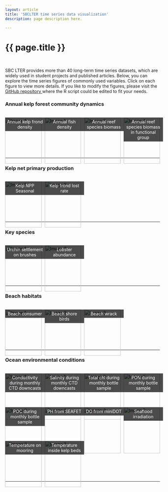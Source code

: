 ```yaml
---
layout: article
title: 'SBCLTER time series data visualization'
description: page description here.

---
```

<style>
        .image-grid {
            display: grid;
            grid-template-columns: repeat(4, 1fr);
            gap: 10px;
        }

        .image-grid-item {
            width: 100%;
            height: 100;
        }

        .image-clickable img {
            width: 100%;
            height: 150px;
            display: block;
            object-fit: cover;
        }

        .lightbox {
            display: none;
            position: fixed;
            top: 0;
            left: 0;
            width: 100%;
            height: 100%;
            background-color: rgba(0, 0, 0, 0.7);
            z-index: 9999; /* Place the lightbox above other elements */

        }

        .lightbox img {
            display: block;
            max-width: 90%;
            max-height: 90%;
            margin: auto;
            margin-top: 5%;
            z-index: 10000; /* Place the lightbox above other elements */
        }
         .image-container {
            position: relative;
        }

        .image-description {
            position: absolute;
            top: 0;
            left: 0;
            width: 100%;
            background-color: rgba(0, 0, 0, 0.7);
            color: #fff;
            padding: 5px;
            font-size: 14px;
            text-align: center;
            opacity:1;
            transition: opacity 0.3s;
        }
          .image-container:hover .image-description {
            opacity: 1;
        }

    </style>



<div id="graph-container">
    <h1>{{ page.title }}</h1>
    <br>
    <p>SBC LTER provides more than 40 long-term time series datasets, which are widely used in student projects and published articles. Below, you can explore the time series figures of commonly used variables. Click on each figure to view more details. If you like to modify the figures, please visit the <a href="https://github.com/lkuiucsb/SBC-data-visualization" target="_blank">GitHub repository </a> where the R script could be edited to fit your needs.</p> 

 <h3 class="">Annual kelp forest community dynamics</h3>
 <br>
  

 <div class="image-grid">
        <div class="image-grid-item">
            <div class="image-container image-clickable" data-highres="https://sbclter.msi.ucsb.edu/external/Documents/data_vis/figures/Annual_reef_kelp.png">
                <img src="https://sbclter.msi.ucsb.edu/external/Documents/data_vis/thumb_figures/Annual_reef_kelp.png" alt="Image 1">
                <div class="image-description">Annual kelp frond density</div>
            </div>
        </div>
        <div class="image-grid-item">
            <div class="image-container image-clickable" data-highres="https://sbclter.msi.ucsb.edu/external/Documents/data_vis/figures/Annual_reef_fish.png">
                <img src="https://sbclter.msi.ucsb.edu/external/Documents/data_vis/thumb_figures/Annual_reef_fish.png" alt="Image 1" >
                <div class="image-description">Annual fish density</div>
            </div>
        </div>
        <div class="image-grid-item">
            <div class="image-container image-clickable" 
            data-highres="https://sbclter.msi.ucsb.edu/external/Documents/data_vis/figures/Annual_reef_species_biomass_all_species.png">
                <img src="https://sbclter.msi.ucsb.edu/external/Documents/data_vis/thumb_figures/Annual_reef_species_biomass_all_species.png" alt="Image 3" >
                <div class="image-description">Annual reef species biomass</div>
            </div>
        </div>
        <div class="image-grid-item">
            <div class="image-container image-clickable" 
            data-highres="https://sbclter.msi.ucsb.edu/external/Documents/data_vis/figures/Annual_reef_species_biomass_in_functional_groups.png">
                <img src="https://sbclter.msi.ucsb.edu/external/Documents/data_vis/thumb_figures/Annual_reef_species_biomass_in_functional_groups.png" alt="Image 4">
                <div class="image-description">Annual reef species biomass in functional group</div>
            </div>
        </div>
        <!-- Add more image-grid-item divs as needed -->
    </div>
         <br>
        <hr>  

  <h3 class="">Kelp net primary production</h3>
 <br>
        

<div class="image-grid">
        <div class="image-grid-item">
            <div class="image-container image-clickable" 
            data-highres="https://sbclter.msi.ucsb.edu/external/Documents/data_vis/figures/Kelp_NPP_Seasonal.png">
                <img src="https://sbclter.msi.ucsb.edu/external/Documents/data_vis/thumb_figures/Kelp_NPP_Seasonal.png" alt="Image 1"  height="100">
                <div class="image-description">Kelp NPP Seasonal</div>
            </div>
        </div>
        <div class="image-grid-item">
            <div class="image-container image-clickable" 
            data-highres="https://sbclter.msi.ucsb.edu/external/Documents/data_vis/figures/Kelp_lostrate_at_site.png">
                <img src="https://sbclter.msi.ucsb.edu/external/Documents/data_vis/thumb_figures/Kelp_lostrate_at_site.png" alt="Image 2"   height="100">
                <div class="image-description">Kelp frond lost rate</div>
            </div>
        </div>
    </div>
       <br>
        <hr>  
  <h3 class="">Key species</h3>
 <br>
        

<div class="image-grid">
        <div class="image-grid-item">
            <div class="image-container image-clickable" 
            data-highres="https://sbclter.msi.ucsb.edu/external/Documents/data_vis/figures/Urchin_settlement.png">
                <img src="https://sbclter.msi.ucsb.edu/external/Documents/data_vis/thumb_figures/Urchin_settlement.png" alt="Image 1"  height="100">
                <div class="image-description">Urchin settlement on brushes</div>
            </div>
        </div>
        <div class="image-grid-item">
            <div class="image-container image-clickable" 
            data-highres="https://sbclter.msi.ucsb.edu/external/Documents/data_vis/figures/Lobster_abundance.png" >
                <img src="https://sbclter.msi.ucsb.edu/external/Documents/data_vis/thumb_figures/Lobster_abundance.png" alt="Image 2"   height="100">
                <div class="image-description">Lobster abundance</div>
            </div>
        </div>
    </div>
       <br>
        <hr>  


 <h3 class="">Beach habitats</h3>
 <br>
        

<div class="image-grid">
        <div class="image-grid-item">
            <div class="image-container image-clickable" 
            data-highres="https://sbclter.msi.ucsb.edu/external/Documents/data_vis/figures/Beach_consumer_at_site.png">
                <img src="https://sbclter.msi.ucsb.edu/external/Documents/data_vis/thumb_figures/Beach_consumer_at_site.png" alt="Image 1"  height="100">
                <div class="image-description">Beach consumer</div>
            </div>
        </div>
        <div class="image-grid-item">
            <div class="image-container image-clickable" 
            data-highres="https://sbclter.msi.ucsb.edu/external/Documents/data_vis/figures/Beach_shore_bird_at_site.png">
                <img src="https://sbclter.msi.ucsb.edu/external/Documents/data_vis/thumb_figures/Beach_shore_bird_at_site.png" alt="Image 2"   height="100">
                <div class="image-description">Beach shore birds</div>
            </div>
        </div>
        <div class="image-grid-item">
            <div class="image-container image-clickable" 
            data-highres="https://sbclter.msi.ucsb.edu/external/Documents/data_vis/figures/Beach_wrack_cover_at_site.png">
                <img src="https://sbclter.msi.ucsb.edu/external/Documents/data_vis/thumb_figures/Beach_wrack_cover_at_site.png" alt="Image 3"   height="100">
                <div class="image-description">Beach wrack</div>
            </div>
        </div>
    </div>
       <br>
        <hr>  

<h3 class="">Ocean environmental conditions</h3>
 <br>
        

<div class="image-grid">
        <div class="image-grid-item">
            <div class="image-container image-clickable" 
            data-highres="https://sbclter.msi.ucsb.edu/external/Documents/data_vis/figures/Monthly_Ocean_downcast_conductivity.png" >
                <img src="https://sbclter.msi.ucsb.edu/external/Documents/data_vis/thumb_figures/Monthly_Ocean_downcast_conductivity.png" alt="Image 1"  height="100">
                <div class="image-description">Conductivity during monthly CTD downcasts </div>
            </div>
        </div>
        <div class="image-grid-item">
            <div class="image-container image-clickable" 
            data-highres="https://sbclter.msi.ucsb.edu/external/Documents/data_vis/figures/Monthly_Ocean_downcast_salinity.png" >
                <img src="https://sbclter.msi.ucsb.edu/external/Documents/data_vis/thumb_figures/Monthly_Ocean_downcast_salinity.png" alt="Image 1"  height="100">
                <div class="image-description">Salinity during monthly CTD downcasts </div>
            </div>
        </div>
        <div class="image-grid-item">
            <div class="image-container image-clickable" 
            data-highres="https://sbclter.msi.ucsb.edu/external/Documents/data_vis/figures/Monthly_Ocean_chem_totalChl.png">
                <img src="https://sbclter.msi.ucsb.edu/external/Documents/data_vis/thumb_figures/Monthly_Ocean_chem_totalChl.png" alt="Image 2"   height="100">
                <div class="image-description">Total chl during monthly bottle sample</div>
            </div>
        </div>
        <div class="image-grid-item">
            <div class="image-container image-clickable" 
            data-highres="https://sbclter.msi.ucsb.edu/external/Documents/data_vis/figures/Monthly_Ocean_chem_PON.png">
                <img src="https://sbclter.msi.ucsb.edu/external/Documents/data_vis/thumb_figures/Monthly_Ocean_chem_PON.png" alt="Image 3"   height="100">
                <div class="image-description">PON during monthly bottle sample</div>
            </div>
        </div>
        <div class="image-grid-item">
            <div class="image-container image-clickable" 
            data-highres="https://sbclter.msi.ucsb.edu/external/Documents/data_vis/figures/Monthly_Ocean_chem_POC.png" >
                <img src="https://sbclter.msi.ucsb.edu/external/Documents/data_vis/thumb_figures/Monthly_Ocean_chem_POC.png" alt="Image 3"   height="100">
                <div class="image-description">POC during monthly bottle sample</div>
            </div>
        </div>
        <div class="image-grid-item">
            <div class="image-container image-clickable" 
            data-highres="https://sbclter.msi.ucsb.edu/external/Documents/data_vis/figures/PH_at_site.png" >
                <img src="https://sbclter.msi.ucsb.edu/external/Documents/data_vis/thumb_figures/PH_at_site.png" alt="Image 3"   height="100">
                <div class="image-description">PH from SEAFET</div>
            </div>
        </div>
          <div class="image-grid-item">
            <div class="image-container image-clickable" 
            data-highres="https://sbclter.msi.ucsb.edu/external/Documents/data_vis/figures/DO_saturation_at_site.png">
                <img src="https://sbclter.msi.ucsb.edu/external/Documents/data_vis/thumb_figures/DO_saturation_at_site.png" alt="Image 3"   height="100">
                <div class="image-description">DO from miniDOT</div>
            </div>
        </div>
        <div class="image-grid-item">
            <div class="image-container image-clickable" 
            data-highres="https://sbclter.msi.ucsb.edu/external/Documents/data_vis/figures/Light_at_site.png">
                <img src="https://sbclter.msi.ucsb.edu/external/Documents/data_vis/thumb_figures/Light_at_site.png" alt="Image 3"   height="100">
                <div class="image-description">Seaflood irradiation</div>
            </div>
        </div>
        <div class="image-grid-item">
            <div class="image-container image-clickable" 
            data-highres="https://sbclter.msi.ucsb.edu/external/Documents/data_vis/figures/Temp_on_mooring_at_site.png" >
                <img src="https://sbclter.msi.ucsb.edu/external/Documents/data_vis/thumb_figures/Temp_on_mooring_at_site.png" alt="Image 3"   height="100">
                <div class="image-description">Temperature on mooring</div>
            </div>
        </div>
         <div class="image-grid-item">
            <div class="image-container image-clickable" 
            data-highres="https://sbclter.msi.ucsb.edu/external/Documents/data_vis/figures/Temp_inside_kelp_bed_at_site.png">
                <img src="https://sbclter.msi.ucsb.edu/external/Documents/data_vis/thumb_figures/Temp_inside_kelp_bed_at_site.png" alt="Image 3"   height="100">
                <div class="image-description">Temperature inside kelp beds</div>
            </div>
        </div>
    </div>
       <br>
        <hr>  

<div class="lightbox" onclick="closeLightbox()">
        <img src="" alt="Image" id="lightbox-image">
    </div>


<script>

        const imageClickables = document.querySelectorAll('.image-clickable');
        const lightbox = document.querySelector('.lightbox');
        const lightboxImage = document.querySelector('#lightbox-image');

        imageClickables.forEach((imageClickable) => {
            imageClickable.addEventListener('click', () => {
                const highResUrl = imageClickable.dataset.highres;
                lightbox.style.display = 'block';
                lightboxImage.src = highResUrl;
            });
        });

        function closeLightbox() {
            lightbox.style.display = 'none';
        }
    </script>
</div>